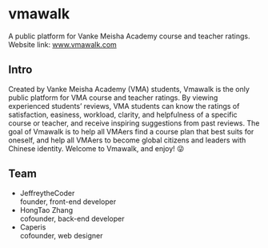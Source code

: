 # vmawalk
A public platform for Vanke Meisha Academy course and teacher ratings.
Website link: www.vmawalk.com

## Intro
Created by Vanke Meisha Academy (VMA) students, Vmawalk is the only public platform for VMA course and teacher ratings. By viewing experienced students’ reviews, VMA students can know the ratings of satisfaction, easiness, workload, clarity, and helpfulness of a specific course or teacher, and receive inspiring suggestions from past reviews. The goal of Vmawalk is to help all VMAers find a course plan that best suits for oneself, and help all VMAers to become global citizens and leaders with Chinese identity. Welcome to Vmawalk, and enjoy! :stuck_out_tongue_winking_eye:

## Team
- JeffreytheCoder </br>
  founder, front-end developer </br>
- HongTao Zhang </br>
  cofounder, back-end developer
- Caperis </br>
  cofounder, web designer </br> 

## 


